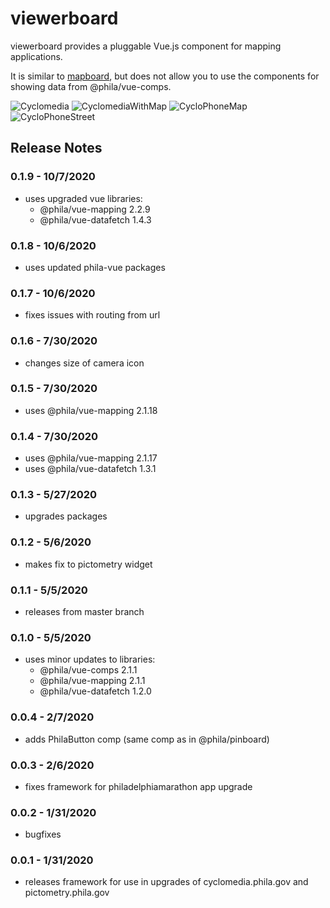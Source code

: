 # viewerboard

viewerboard provides a pluggable Vue.js component for mapping applications.

It is similar to [mapboard](https://github.com/CityOfPhiladelphia/mapboard), but does not allow you to use the components for showing data from @phila/vue-comps.

![Cyclomedia](https://mapboard-images.s3.amazonaws.com/viewerboard/cyclo.JPG)
![CyclomediaWithMap](https://mapboard-images.s3.amazonaws.com/viewerboard/cyclo2.JPG)
![CycloPhoneMap](https://mapboard-images.s3.amazonaws.com/viewerboard/cyclo_phone_map.JPG)
![CycloPhoneStreet](https://mapboard-images.s3.amazonaws.com/viewerboard/cyclo_phone_street.JPG)

## Release Notes

### 0.1.9 - 10/7/2020

* uses upgraded vue libraries:
    * @phila/vue-mapping 2.2.9
    * @phila/vue-datafetch 1.4.3

### 0.1.8 - 10/6/2020

* uses updated phila-vue packages

### 0.1.7 - 10/6/2020

* fixes issues with routing from url

### 0.1.6 - 7/30/2020

* changes size of camera icon

### 0.1.5 - 7/30/2020

* uses @phila/vue-mapping 2.1.18

### 0.1.4 - 7/30/2020

* uses @phila/vue-mapping 2.1.17
* uses @phila/vue-datafetch 1.3.1

### 0.1.3 - 5/27/2020

* upgrades packages

### 0.1.2 - 5/6/2020

* makes fix to pictometry widget

### 0.1.1 - 5/5/2020

* releases from master branch

### 0.1.0 - 5/5/2020

* uses minor updates to libraries:
  * @phila/vue-comps 2.1.1
  * @phila/vue-mapping 2.1.1
  * @phila/vue-datafetch 1.2.0

### 0.0.4 - 2/7/2020

* adds PhilaButton comp (same comp as in @phila/pinboard)

### 0.0.3 - 2/6/2020

* fixes framework for philadelphiamarathon app upgrade

### 0.0.2 - 1/31/2020

* bugfixes

### 0.0.1 - 1/31/2020

* releases framework for use in upgrades of cyclomedia.phila.gov and pictometry.phila.gov
